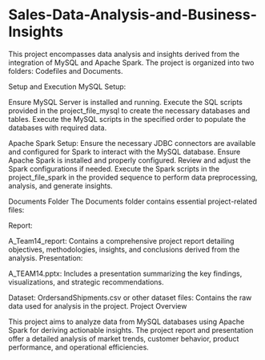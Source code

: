 # Sales-Data-Analysis-and-Business-Insights
This project encompasses data analysis and insights derived from the integration of MySQL and Apache Spark. The project is organized into two folders: Codefiles and Documents.

Setup and Execution
MySQL Setup:

Ensure MySQL Server is installed and running.
Execute the SQL scripts provided in the project_file_mysql to create the necessary databases and tables.
Execute the MySQL scripts in the specified order to populate the databases with required data.

Apache Spark Setup:
Ensure the necessary JDBC connectors are available and configured for Spark to interact with the MySQL database.
Ensure Apache Spark is installed and properly configured.
Review and adjust the Spark configurations if needed.
Execute the Spark scripts in the project_file_spark in the provided sequence to perform data preprocessing, analysis, and generate insights.

Documents Folder
The Documents folder contains essential project-related files:

Report:

A_Team14_report: Contains a comprehensive project report detailing objectives, methodologies, insights, and conclusions derived from the analysis.
Presentation:

A_TEAM14.pptx: Includes a presentation summarizing the key findings, visualizations, and strategic recommendations.

Dataset:
OrdersandShipments.csv or other dataset files: Contains the raw data used for analysis in the project.
Project Overview

This project aims to analyze data from MySQL databases using Apache Spark for deriving actionable insights. The project report and presentation offer a detailed analysis of market trends, customer behavior, product performance, and operational efficiencies.
